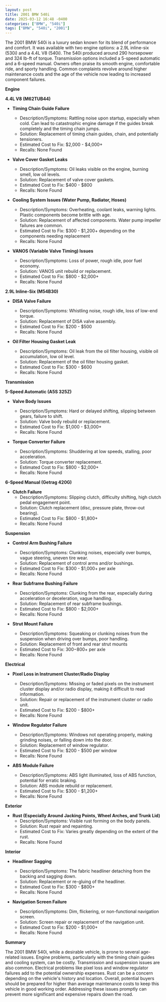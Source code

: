 ```yaml
---
layout: post
title: 2001 BMW 540i
date: 2025-03-12 16:48 -0400
categories: ["BMW", "540i"]
tags: ["BMW", "540i", "2001"]
---
```

The 2001 BMW 540i is a luxury sedan known for its blend of performance and comfort. It was available with two engine options: a 2.9L inline-six (530i) and a 4.4L V8 (540i). The 540i produced around 290 horsepower and 324 lb-ft of torque. Transmission options included a 5-speed automatic and a 6-speed manual. Owners often praise its smooth engine, comfortable ride, and sporty handling. Common complaints revolve around higher maintenance costs and the age of the vehicle now leading to increased component failures.

**Engine**

**4.4L V8 (M62TUB44)**

*   **Timing Chain Guide Failure**
    *   Description/Symptoms: Rattling noise upon startup, especially when cold. Can lead to catastrophic engine damage if the guides break completely and the timing chain jumps.
    *   Solution: Replacement of timing chain guides, chain, and potentially tensioners.
    *   Estimated Cost to Fix: $2,000 - $4,000+
    *   Recalls: None Found

*   **Valve Cover Gasket Leaks**
    *   Description/Symptoms: Oil leaks visible on the engine, burning smell, low oil levels.
    *   Solution: Replacement of valve cover gaskets.
    *   Estimated Cost to Fix: $400 - $800
    *   Recalls: None Found

*   **Cooling System Issues (Water Pump, Radiator, Hoses)**
    *   Description/Symptoms: Overheating, coolant leaks, warning lights. Plastic components become brittle with age.
    *   Solution: Replacement of affected components. Water pump impeller failures are common.
    *   Estimated Cost to Fix: $300 - $1,200+ depending on the components needing replacement
    *   Recalls: None Found

*   **VANOS (Variable Valve Timing) Issues**
    *   Description/Symptoms: Loss of power, rough idle, poor fuel economy.
    *   Solution: VANOS unit rebuild or replacement.
    *   Estimated Cost to Fix: $800 - $2,000+
    *   Recalls: None Found

**2.9L Inline-Six (M54B30)**
* **DISA Valve Failure**
    * Description/Symptoms: Whistling noise, rough idle, loss of low-end torque.
    * Solution: Replacement of DISA valve assembly.
    * Estimated Cost to Fix: $200 - $500
    * Recalls: None Found

* **Oil Filter Housing Gasket Leak**
    * Description/Symptoms: Oil leak from the oil filter housing, visible oil accumulation, low oil level.
    * Solution: Replacement of the oil filter housing gasket.
    * Estimated Cost to Fix: $300 - $600
    * Recalls: None Found

**Transmission**

**5-Speed Automatic (A5S 325Z)**

*   **Valve Body Issues**
    *   Description/Symptoms: Hard or delayed shifting, slipping between gears, failure to shift.
    *   Solution: Valve body rebuild or replacement.
    *   Estimated Cost to Fix: $1,000 - $3,000+
    *   Recalls: None Found

*   **Torque Converter Failure**
    *   Description/Symptoms: Shuddering at low speeds, stalling, poor acceleration.
    *   Solution: Torque converter replacement.
    *   Estimated Cost to Fix: $800 - $2,000+
    *   Recalls: None Found

**6-Speed Manual (Getrag 420G)**

*   **Clutch Failure**
    *   Description/Symptoms: Slipping clutch, difficulty shifting, high clutch pedal engagement point.
    *   Solution: Clutch replacement (disc, pressure plate, throw-out bearing).
    *   Estimated Cost to Fix: $800 - $1,800+
    *   Recalls: None Found

**Suspension**

*   **Control Arm Bushing Failure**
    *   Description/Symptoms: Clunking noises, especially over bumps, vague steering, uneven tire wear.
    *   Solution: Replacement of control arms and/or bushings.
    *   Estimated Cost to Fix: $300 - $1,000+ per axle
    *   Recalls: None Found

*   **Rear Subframe Bushing Failure**
    *   Description/Symptoms: Clunking from the rear, especially during acceleration or deceleration, vague handling.
    *   Solution: Replacement of rear subframe bushings.
    *   Estimated Cost to Fix: $800 - $2,000+
    *   Recalls: None Found

*   **Strut Mount Failure**
    * Description/Symptoms: Squeaking or clunking noises from the suspension when driving over bumps, poor handling.
    * Solution: Replacement of front and rear strut mounts
    * Estimated Cost to Fix: $300-$800+ per axle
    * Recalls: None Found

**Electrical**

*   **Pixel Loss in Instrument Cluster/Radio Display**
    *   Description/Symptoms: Missing or faded pixels on the instrument cluster display and/or radio display, making it difficult to read information.
    *   Solution: Repair or replacement of the instrument cluster or radio unit.
    *   Estimated Cost to Fix: $200 - $800+
    *   Recalls: None Found

*   **Window Regulator Failure**
    *   Description/Symptoms: Windows not operating properly, making grinding noises, or falling down into the door.
    *   Solution: Replacement of window regulator.
    *   Estimated Cost to Fix: $200 - $500 per window
    *   Recalls: None Found

*   **ABS Module Failure**
    *   Description/Symptoms: ABS light illuminated, loss of ABS function, potential for erratic braking.
    *   Solution: ABS module rebuild or replacement.
    *   Estimated Cost to Fix: $300 - $1,200+
    *   Recalls: None Found

**Exterior**

*   **Rust (Especially Around Jacking Points, Wheel Arches, and Trunk Lid)**
    *   Description/Symptoms: Visible rust forming on the body panels.
    *   Solution: Rust repair and repainting.
    *   Estimated Cost to Fix: Varies greatly depending on the extent of the rust.
    *   Recalls: None Found

**Interior**

*   **Headliner Sagging**
    *   Description/Symptoms: The fabric headliner detaching from the backing and sagging down.
    *   Solution: Replacement or re-gluing of the headliner.
    *   Estimated Cost to Fix: $300 - $800+
    *   Recalls: None Found

*   **Navigation Screen Failure**
    *   Description/Symptoms: Dim, flickering, or non-functional navigation screen.
    *   Solution: Screen repair or replacement of the navigation unit.
    *   Estimated Cost to Fix: $200 - $1,000+
    *   Recalls: None Found

**Summary**

The 2001 BMW 540i, while a desirable vehicle, is prone to several age-related issues. Engine problems, particularly with the timing chain guides and cooling system, can be costly. Transmission and suspension issues are also common. Electrical problems like pixel loss and window regulator failures add to the potential ownership expenses. Rust can be a concern depending on the vehicle's history and location. Overall, potential buyers should be prepared for higher than average maintenance costs to keep this vehicle in good working order. Addressing these issues promptly can prevent more significant and expensive repairs down the road.

